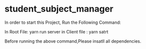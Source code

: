 # student_subject_manager

In order to start this Project,
Run the Following Command:

In Root File: yarn run server
in Client file : yarn satrt

Before running the above command,Please insatll all dependencies.
